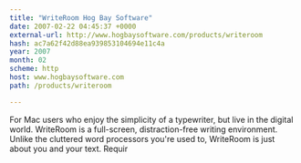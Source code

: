 ```yaml
---
title: "WriteRoom Hog Bay Software"
date: 2007-02-22 04:45:37 +0000
external-url: http://www.hogbaysoftware.com/products/writeroom
hash: ac7a62f42d88ea939853104694e11c4a
year: 2007
month: 02
scheme: http
host: www.hogbaysoftware.com
path: /products/writeroom

---
```


For Mac users who enjoy the simplicity of a typewriter, but live in the digital world. WriteRoom is a full-screen, distraction-free writing environment. Unlike the cluttered word processors you're used to, WriteRoom is just about you and your text. Requir
